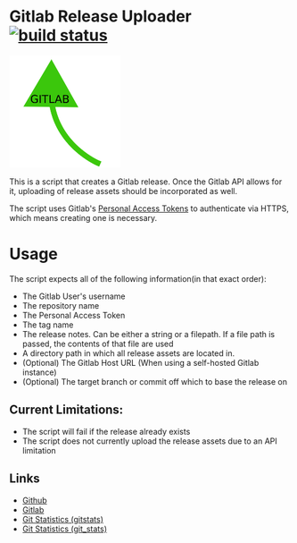 # Gitlab Release Uploader [![build status](https://gitlab.namibsun.net/namboy94/gitlab-release-uploader/badges/master/build.svg)](https://gitlab.namibsun.net/namboy94/gitlab-release-uploader/commits/master)

![Logo](logo/logo-readme.png "Logo")

This is a script that creates a Gitlab release. Once the Gitlab API
allows for it, uploading of release assets should be incorporated as well.

The script uses Gitlab's
[Personal Access Tokens](https://gitlab.com//profile/personal_access_tokens) to
authenticate via HTTPS, which means creating one is necessary.

# Usage

The script expects all of the following information(in that exact order):

* The Gitlab User's username
* The repository name
* The Personal Access Token
* The tag name
* The release notes. Can be either a string or a filepath.
If a file path is passed, the contents of that file are used
* A directory path in which all release assets are located in.
* (Optional) The Gitlab Host URL (When using a self-hosted Gitlab instance)
* (Optional) The target branch or commit off which to base the release on

## Current Limitations:

* The script will fail if the release already exists
* The script does not currently upload the release assets due to an API 
limitation

## Links

* [Github](https://github.com/namboy94/gitlab-release-uploader)
* [Gitlab](https://gitlab.namibsun.net/namboy94/gitlab-release-uploader)
* [Git Statistics (gitstats)](https://gitstats.namibsun.net/gitstats/gitlab-release-uploader/index.html)
* [Git Statistics (git_stats)](https://gitstats.namibsun.net/git_stats/gitlab-release-uploader/index.html)
